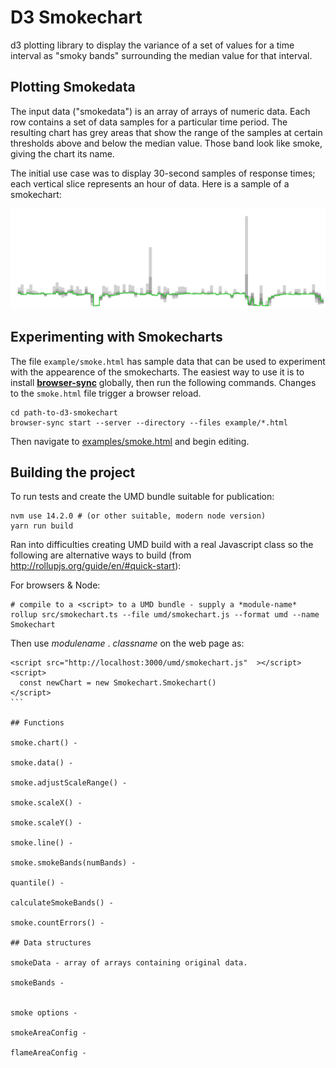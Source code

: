 # D3 Smokechart

d3 plotting library to display the variance of a set of values
for a time interval as "smoky bands" surrounding the median value for that interval.

## Plotting Smokedata

The input data ("smokedata") is an array of arrays of numeric data.
Each row contains a set of data samples for a particular time period.
The resulting chart has grey areas that show the range of the samples
at certain thresholds above and below the median value.
Those band look like smoke, giving the chart its name.

The initial use case was to display 30-second samples of response times;
each vertical slice represents an hour of data.
Here is a sample of a smokechart:

![Sample Smoke Chart](docs/sample-smoke.png)

## Experimenting with Smokecharts

The file `example/smoke.html` has sample data that can be used to experiment with the appearence of the smokecharts.
The easiest way to use it is to install [**browser-sync**](https://browsersync.io/) globally, then run the following commands.
Changes to the `smoke.html` file trigger a browser reload.

```
cd path-to-d3-smokechart
browser-sync start --server --directory --files example/*.html
```
Then navigate to [examples/smoke.html](http://localhost:3000/example/smoke.html) and begin editing.

## Building the project

To run tests and create the UMD bundle suitable for publication:
```
nvm use 14.2.0 # (or other suitable, modern node version)
yarn run build
```

Ran into difficulties creating UMD build with a real Javascript class
so the following are alternative ways to build 
(from http://rollupjs.org/guide/en/#quick-start):

For browsers & Node:
```
# compile to a <script> to a UMD bundle - supply a *module-name*
rollup src/smokechart.ts --file umd/smokechart.js --format umd --name Smokechart
```
Then use *modulename* . *classname* on the web page as:
``````
<script src="http://localhost:3000/umd/smokechart.js"  ></script>
<script>
  const newChart = new Smokechart.Smokechart()
</script>
```

## Functions 

smoke.chart() -

smoke.data() - 

smoke.adjustScaleRange() -

smoke.scaleX() -

smoke.scaleY() -

smoke.line() - 

smoke.smokeBands(numBands) - 

quantile() - 

calculateSmokeBands() -

smoke.countErrors() - 

## Data structures

smokeData - array of arrays containing original data.  

smokeBands - 


smoke options - 

smokeAreaConfig - 

flameAreaConfig - 

